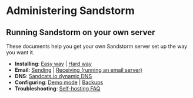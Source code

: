 # Administering Sandstorm

## Running Sandstorm on your own server

These documents help you get your own Sandstorm server set up the way you want it.

* **Installing**: [Easy way](https://sandstorm.io/install/) | [Hard way](install.md)
* **Email**: [Sending](administering/email.md#outgoing-smtp) | [Receiving (running an email server)](administering/email.md#outbound-email-steps)
* **DNS**: [Sandcats.io dynamic DNS](https://github.com/sandstorm-io/sandstorm/wiki/Sandcats-dynamic-DNS)
* **Configuring**: [Demo mode](administering/demo.md) | [Backups](administering/backups.md) <!-- [Login providers]() -->
* **Troubleshooting**: [Self-hosting FAQ](https://github.com/sandstorm-io/sandstorm/wiki/Self-hosting-FAQ)
